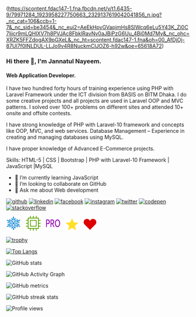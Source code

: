 (https://scontent.fdac147-1.fna.fbcdn.net/v/t1.6435-9/79971284_1923958227750663_2329137619042041856_n.jpg?_nc_cat=106&ccb=1-7&_nc_sid=be3454&_nc_eui2=AeEkHpvGVapjmHs8SlWcq6eLu5Y43K_Zi0C7ljjcr9mLQHlXV7h8PVJAc8FbklRavNv0aJBiPzG6Uu_4Bj0Md7My&_nc_ohc=XRZK5FFZdogAX9pGXeL&_nc_ht=scontent.fdac147-1.fna&oh=00_AfDjOj-87Ul7f0INLDUL-LLJo9v4R8NuckmCIJOZ6-h92w&oe=65618A72)
### Hi there 👋, I'm Jannatul Nayeem.
#### Web Application Developer.


I have two hundred forty hours of training experience using PHP with Laravel Framework under the ICT division from BASIS on BITM Dhaka. I do some creative projects and all projects are used in Laravel OOP and MVC patterns. I solved over 100+ problems on different sites and attended 10+ onsite and offsite contests. 

 I have strong knowledge of PHP with Laravel-10 framework and concepts like OOP, MVC, and web services.
Database Management – Experience in creating and managing databases using MySQL.

I have proper knowledge of Advanced E-Commerce projects.

Skills: HTML-5 | CSS | Bootstrap | PHP with Laravel-10 Framework | JavaScript |MySQL

- 🌱 I’m currently learning JavaScript 
- 👯 I’m looking to collaborate on GitHub 
- 💬 Ask me about Web development 


[<img src='https://cdn.jsdelivr.net/npm/simple-icons@3.0.1/icons/github.svg' alt='github' height='40'>](https://github.com/nayeem337)  [<img src='https://cdn.jsdelivr.net/npm/simple-icons@3.0.1/icons/linkedin.svg' alt='linkedin' height='40'>](https://www.linkedin.com/in/jannatul-nayeem-8825b9168/)  [<img src='https://cdn.jsdelivr.net/npm/simple-icons@3.0.1/icons/facebook.svg' alt='facebook' height='40'>](https://www.facebook.com/limonalahasan)  [<img src='https://cdn.jsdelivr.net/npm/simple-icons@3.0.1/icons/instagram.svg' alt='instagram' height='40'>](https://www.instagram.com/limonalahsan/)  [<img src='https://cdn.jsdelivr.net/npm/simple-icons@3.0.1/icons/twitter.svg' alt='twitter' height='40'>](https://twitter.com/jannatu71941782)  [<img src='https://cdn.jsdelivr.net/npm/simple-icons@3.0.1/icons/codepen.svg' alt='codepen' height='40'>](https://codepen.io/Jannatul-Nayeem-the-encoder)  [<img src='https://cdn.jsdelivr.net/npm/simple-icons@3.0.1/icons/stackoverflow.svg' alt='stackoverflow' height='40'>](https://stackoverflow.com/users/jannatul-nayeem)  

<a href='https://archiveprogram.github.com/'><img src='https://raw.githubusercontent.com/acervenky/animated-github-badges/master/assets/acbadge.gif' width='40' height='40'></a> <a href='https://docs.github.com/en/developers'><img src='https://raw.githubusercontent.com/acervenky/animated-github-badges/master/assets/devbadge.gif' width='40' height='40'></a> <a href='https://github.com/pricing'><img src='https://raw.githubusercontent.com/acervenky/animated-github-badges/master/assets/pro.gif' width='40' height='40'></a> <a href='https://stars.github.com/'><img src='https://raw.githubusercontent.com/acervenky/animated-github-badges/master/assets/starbadge.gif' width='35' height='35'></a> <a href='https://docs.github.com/en/github/supporting-the-open-source-community-with-github-sponsors'><img src='https://raw.githubusercontent.com/acervenky/animated-github-badges/master/assets/sponsorbadge.gif' width='35' height='35'></a> 

[![trophy](https://github-profile-trophy.vercel.app/?username=nayeem337)](https://github.com/ryo-ma/github-profile-trophy)

[![Top Langs](https://github-readme-stats.vercel.app/api/top-langs/?username=nayeem337)](https://github.com/anuraghazra/github-readme-stats)

![GitHub stats](https://github-readme-stats.vercel.app/api?username=nayeem337&show_icons=true&count_private=true)  

![GitHub Activity Graph](https://activity-graph.herokuapp.com/graph?username=nayeem337)  

![GitHub metrics](https://metrics.lecoq.io/nayeem337)  

![GitHub streak stats](https://streak-stats.demolab.com/?user=nayeem337)  

![Profile views](https://gpvc.arturio.dev/nayeem337)  
